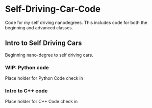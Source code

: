 # Self-Driving-Car-Code
Code for my self driving nanodegrees. This includes code for both the beginning and advanced classes.
## Intro to Self Driving Cars
Beginning nano-degree to self driving cars.
### WIP: Python code
Place holder for Python Code check in
### Intro to C++ code
Place holder for C++ Code check in
